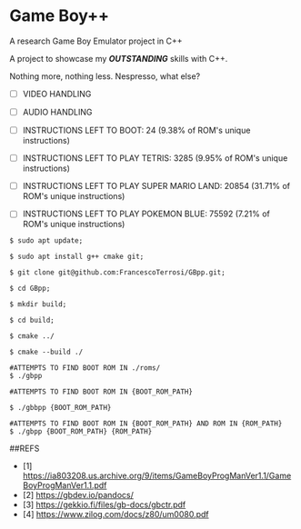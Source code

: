 # Game Boy++

A research Game Boy Emulator project in C++



A project to showcase my ***OUTSTANDING*** skills with C++.

Nothing more, nothing less. Nespresso, what else?



- [ ] VIDEO HANDLING

- [ ] AUDIO HANDLING

- [ ] INSTRUCTIONS LEFT TO BOOT:    24  (9.38% of ROM's unique instructions)

- [ ] INSTRUCTIONS LEFT TO PLAY TETRIS:    3285    (9.95% of ROM's unique instructions)

- [ ] INSTRUCTIONS LEFT TO PLAY SUPER MARIO LAND:  20854   (31.71% of ROM's unique instructions)

- [ ] INSTRUCTIONS LEFT TO PLAY POKEMON BLUE:  75592   (7.21% of ROM's unique instructions)


```
$ sudo apt update;

$ sudo apt install g++ cmake git;

$ git clone git@github.com:FrancescoTerrosi/GBpp.git;

$ cd GBpp;

$ mkdir build;

$ cd build;

$ cmake ../

$ cmake --build ./

#ATTEMPTS TO FIND BOOT ROM IN ./roms/
$ ./gbpp

#ATTEMPTS TO FIND BOOT ROM IN {BOOT_ROM_PATH}

$ ./gbbpp {BOOT_ROM_PATH}

#ATTEMPTS TO FIND BOOT ROM IN {BOOT_ROM_PATH} AND ROM IN {ROM_PATH}
$ ./gbpp {BOOT_ROM_PATH} {ROM_PATH} 

```

##REFS

- [1] https://ia803208.us.archive.org/9/items/GameBoyProgManVer1.1/GameBoyProgManVer1.1.pdf
- [2] https://gbdev.io/pandocs/
- [3] https://gekkio.fi/files/gb-docs/gbctr.pdf
- [4] https://www.zilog.com/docs/z80/um0080.pdf


